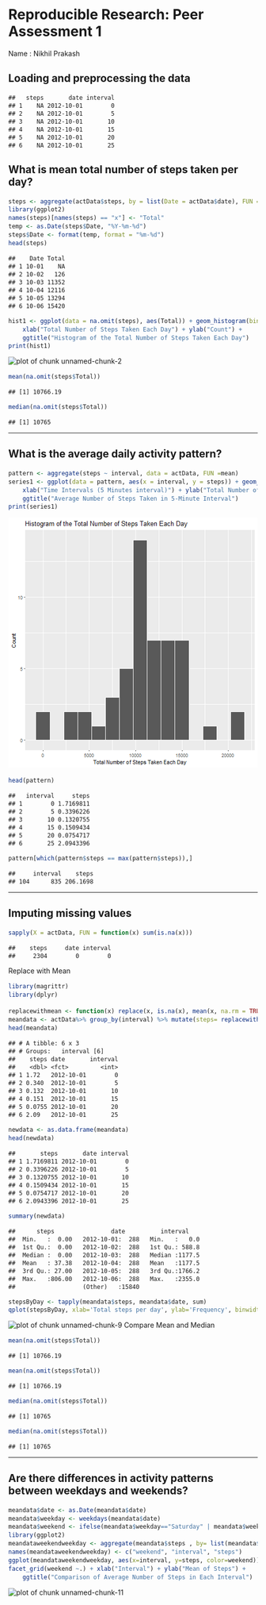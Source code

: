 # Reproducible Research: Peer Assessment 1

Name : Nikhil Prakash

## Loading and preprocessing the data

```
##   steps       date interval
## 1    NA 2012-10-01        0
## 2    NA 2012-10-01        5
## 3    NA 2012-10-01       10
## 4    NA 2012-10-01       15
## 5    NA 2012-10-01       20
## 6    NA 2012-10-01       25
```

## What is mean total number of steps taken per day?

```r
steps <- aggregate(actData$steps, by = list(Date = actData$date), FUN = sum)
library(ggplot2)
names(steps)[names(steps) == "x"] <- "Total"
temp <- as.Date(steps$Date, "%Y-%m-%d")
steps$Date <- format(temp, format = "%m-%d")
head(steps)
```

```
##    Date Total
## 1 10-01    NA
## 2 10-02   126
## 3 10-03 11352
## 4 10-04 12116
## 5 10-05 13294
## 6 10-06 15420
```

```r
hist1 <- ggplot(data = na.omit(steps), aes(Total)) + geom_histogram(binwidth = 1500, colour = "white") +
    xlab("Total Number of Steps Taken Each Day") + ylab("Count") +
    ggtitle("Histogram of the Total Number of Steps Taken Each Day")
print(hist1)
```

![plot of chunk unnamed-chunk-2](figure/unnamed-chunk-2-1.png)

```r
mean(na.omit(steps$Total))
```

```
## [1] 10766.19
```

```r
median(na.omit(steps$Total))
```

```
## [1] 10765
```

----

## What is the average daily activity pattern?

```r
pattern <- aggregate(steps ~ interval, data = actData, FUN =mean)
series1 <- ggplot(data = pattern, aes(x = interval, y = steps)) + geom_line() +
    xlab("Time Intervals (5 Minutes interval)") + ylab("Total Number of Steps") +
    ggtitle("Average Number of Steps Taken in 5-Minute Interval")
print(series1)
```

![plot of chunk unnamed-chunk-4](figure/unnamed-chunk-4-1.png)

```r
head(pattern)
```

```
##   interval     steps
## 1        0 1.7169811
## 2        5 0.3396226
## 3       10 0.1320755
## 4       15 0.1509434
## 5       20 0.0754717
## 6       25 2.0943396
```

```r
pattern[which(pattern$steps == max(pattern$steps)),]
```

```
##     interval    steps
## 104      835 206.1698
```

----


## Imputing missing values

```r
sapply(X = actData, FUN = function(x) sum(is.na(x)))
```

```
##    steps     date interval 
##     2304        0        0
```
Replace with Mean

```r
library(magrittr)
library(dplyr)

replacewithmean <- function(x) replace(x, is.na(x), mean(x, na.rm = TRUE))
meandata <- actData%>% group_by(interval) %>% mutate(steps= replacewithmean(steps))
head(meandata)
```

```
## # A tibble: 6 x 3
## # Groups:   interval [6]
##    steps date       interval
##    <dbl> <fct>         <int>
## 1 1.72   2012-10-01        0
## 2 0.340  2012-10-01        5
## 3 0.132  2012-10-01       10
## 4 0.151  2012-10-01       15
## 5 0.0755 2012-10-01       20
## 6 2.09   2012-10-01       25
```

```r
newdata <- as.data.frame(meandata)
head(newdata)
```

```
##       steps       date interval
## 1 1.7169811 2012-10-01        0
## 2 0.3396226 2012-10-01        5
## 3 0.1320755 2012-10-01       10
## 4 0.1509434 2012-10-01       15
## 5 0.0754717 2012-10-01       20
## 6 2.0943396 2012-10-01       25
```

```r
summary(newdata)
```

```
##      steps                date          interval     
##  Min.   :  0.00   2012-10-01:  288   Min.   :   0.0  
##  1st Qu.:  0.00   2012-10-02:  288   1st Qu.: 588.8  
##  Median :  0.00   2012-10-03:  288   Median :1177.5  
##  Mean   : 37.38   2012-10-04:  288   Mean   :1177.5  
##  3rd Qu.: 27.00   2012-10-05:  288   3rd Qu.:1766.2  
##  Max.   :806.00   2012-10-06:  288   Max.   :2355.0  
##                   (Other)   :15840
```

```r
stepsByDay <- tapply(meandata$steps, meandata$date, sum)
qplot(stepsByDay, xlab='Total steps per day', ylab='Frequency', binwidth=500)
```

![plot of chunk unnamed-chunk-9](figure/unnamed-chunk-9-1.png)
Compare Mean and Median 

```r
mean(na.omit(steps$Total))
```

```
## [1] 10766.19
```

```r
mean(na.omit(steps$Total))
```

```
## [1] 10766.19
```

```r
median(na.omit(steps$Total))
```

```
## [1] 10765
```

```r
median(na.omit(steps$Total))
```

```
## [1] 10765
```

----


## Are there differences in activity patterns between weekdays and weekends?


```r
meandata$date <- as.Date(meandata$date)
meandata$weekday <- weekdays(meandata$date)
meandata$weekend <- ifelse(meandata$weekday=="Saturday" | meandata$weekday=="Sunday", "Weekend", "Weekday" )
library(ggplot2)
meandataweekendweekday <- aggregate(meandata$steps , by= list(meandata$weekend, meandata$interval), na.omit(mean))
names(meandataweekendweekday) <- c("weekend", "interval", "steps")
ggplot(meandataweekendweekday, aes(x=interval, y=steps, color=weekend)) + geom_line()+
facet_grid(weekend ~.) + xlab("Interval") + ylab("Mean of Steps") +
    ggtitle("Comparison of Average Number of Steps in Each Interval")
```

![plot of chunk unnamed-chunk-11](figure/unnamed-chunk-11-1.png)

